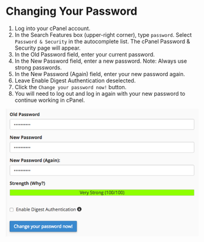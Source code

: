 # Changing Your Password

1. Log into your cPanel account.
2. In the Search Features box \(upper-right corner\), type `password`. Select `Password & Security` in the autocomplete list.  The cPanel Password & Security page will appear.
3. In the Old Password field, enter your current password. 
4. In the New Password field, enter a new password. Note: Always use strong passwords.
5. In the New Password \(Again\) field, enter your new password again.
6. Leave Enable Digest Authentication deselected. 
7. Click the `Change your password now!` button.
8. You will need to log out and log in again with your new password to continue working in cPanel.


![](/assets/cpanel-changing-your-password.png)


